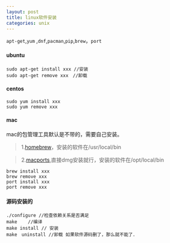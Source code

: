 ```yaml
---
layout: post
title: linux软件安装
categories: unix
---
```


`apt-get`,`yum` ,`dnf`,`pacman`,`pip`,`brew`，`port`

#### ubuntu

    sudo apt-get install xxx //安装
    sudo apt-get remove xxx　//卸载

#### centos

    sudo yum install xxx
    sudo yum remove xxx

#### mac

mac的包管理工具默认是不带的，需要自己安装。

>  1.[homebrew](http://brew.sh/)，安装的软件在/usr/local/bin

>  2.[macports](https://www.macports.org/install.php),直接dmg安装就行，安装的软件在/opt/local/bin


    brew install xxx
    brew remove xxx
    port install xxx
    port remove xxx

#### 源码安装的

    ./configure //检查依赖关系是否满足
    make    //编译
    make install // 安装
    make　uninstall //卸载 如果软件源码删了，那么就不能了．
